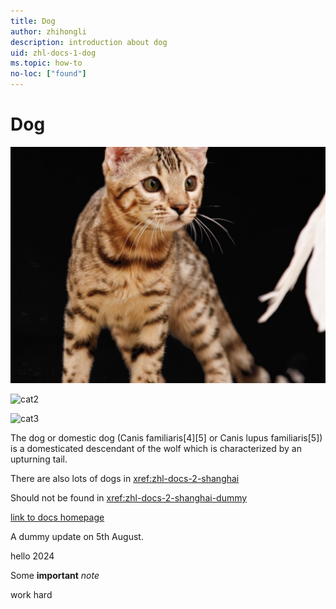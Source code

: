 ```yaml
---
title: Dog
author: zhihongli 
description: introduction about dog
uid: zhl-docs-1-dog
ms.topic: how-to
no-loc: ["found"]
---
```

# Dog
![cat1](cat1.png)

![cat2](~/zhl-docs-2/tree/test/ted/ds1-2/cat2.png)

![cat3](https://github.com/freewheel70/zhl-docs-2/tree/test/ted/ds1-2/cat3.png)

The dog or domestic dog (Canis familiaris[4][5] or Canis lupus familiaris[5]) is a domesticated descendant of the wolf which is characterized by an upturning tail.  

There are also lots of dogs in <xref:zhl-docs-2-shanghai> 

Should not be found in <xref:zhl-docs-2-shanghai-dummy> 

[link to docs homepage](https://ppe.docs.microsoft.com/en-us/test-page/index)

A dummy update on 5th August.

hello 2024

Some <b>important</b> <i>note</i>

work hard
